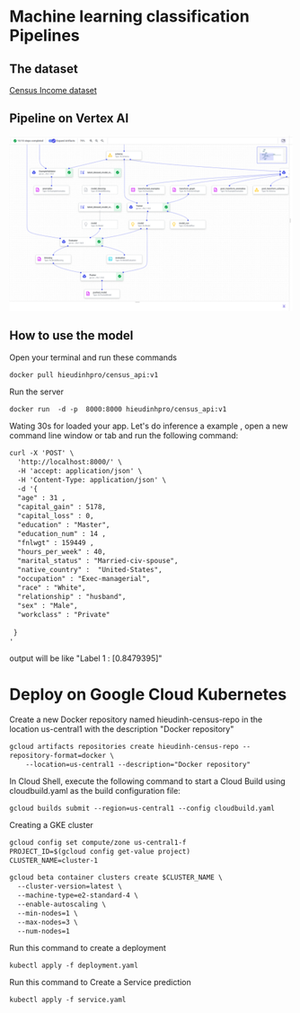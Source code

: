 # Machine learning classification Pipelines 

## The dataset 


[Census Income dataset](https://archive.ics.uci.edu/ml/datasets/Adult)  


## Pipeline on Vertex AI


![GitHub Logo](images/ee.png)



## How to use the model

Open your terminal and run these commands

```
docker pull hieudinhpro/census_api:v1

```
Run the server

```
docker run  -d -p  8000:8000 hieudinhpro/census_api:v1 

```
Wating 30s for loaded your app.
Let's do inference a example , open a new command line window or tab and run the following command:

```
curl -X 'POST' \
  'http://localhost:8000/' \
  -H 'accept: application/json' \
  -H 'Content-Type: application/json' \
  -d '{
  "age" : 31 ,
  "capital_gain" : 5178,
  "capital_loss" : 0,
  "education" : "Master",
  "education_num" : 14 ,
  "fnlwgt" : 159449 ,
  "hours_per_week" : 40,
  "marital_status" : "Married-civ-spouse",
  "native_country" :  "United-States",
  "occupation" : "Exec-managerial",
  "race" : "White",
  "relationship" : "husband",
  "sex" : "Male",
  "workclass" : "Private"
 
 } 
'
```
output will be like  "Label 1 : [0.8479395]"

# Deploy on Google Cloud Kubernetes

Create a new Docker repository named hieudinh-census-repo  in the location us-central1 with the description "Docker repository"

```
gcloud artifacts repositories create hieudinh-census-repo --repository-format=docker \
    --location=us-central1 --description="Docker repository"
```
 
In Cloud Shell, execute the following command to start a Cloud Build using cloudbuild.yaml as the build configuration file:

```
gcloud builds submit --region=us-central1 --config cloudbuild.yaml
```


Creating a GKE cluster
```
gcloud config set compute/zone us-central1-f
PROJECT_ID=$(gcloud config get-value project)
CLUSTER_NAME=cluster-1

```
```
gcloud beta container clusters create $CLUSTER_NAME \
  --cluster-version=latest \
  --machine-type=e2-standard-4 \
  --enable-autoscaling \
  --min-nodes=1 \
  --max-nodes=3 \
  --num-nodes=1 
  ```


 
Run this command to create a deployment
```
kubectl apply -f deployment.yaml
```

 
Run this command to Create a Service prediction 

```
kubectl apply -f service.yaml

```
